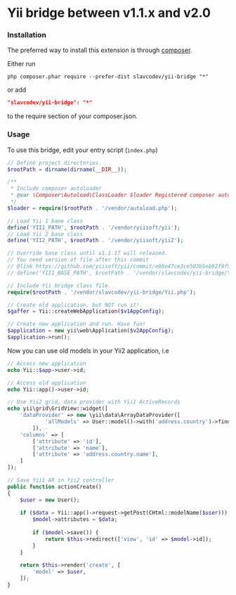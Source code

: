 Yii bridge between v1.1.x and v2.0
==================================

### Installation

The preferred way to install this extension is through [composer](http://getcomposer.org/download/).

Either run

```
php composer.phar require --prefer-dist slavcodev/yii-bridge "*"
```

or add

```json
"slavcodev/yii-bridge": "*"
```

to the require section of your composer.json.

### Usage

To use this bridge, edit your entry script (`index.php`)

```php
// Define project directories.
$rootPath = dirname(dirname(__DIR__));

/**
 * Include composer autoloader
 * @var \Composer\Autoload\ClassLoader $loader Registered composer autoloader.
 */
$loader = require($rootPath . '/vendor/autoload.php');

// Load Yii 1 base class
define('YII1_PATH', $rootPath . '/vendor/yiisoft/yii');
// Load Yii 2 base class
define('YII2_PATH', $rootPath . '/vendor/yiisoft/yii2');

// Override base class until v1.1.17 will released.
// You need version of file after this commit
// @link https://github.com/yiisoft/yii/commit/e08e47ce3ce503b5eb92f9f9bd14d36ac07e1ae9
// define('YII1_BASE_PATH', $rootPath . '/vendor/slavcodev/yii-bridge/YiiBase.php');

// Include Yii bridge class file.
require($rootPath . '/vendor/slavcodev/yii-bridge/Yii.php');

// Create old application, but NOT run it!
$gaffer = Yii::createWebApplication($v1AppConfig);

// Create new application and run. Have fun!
$application = new yii\web\Application($v2AppConfig);
$application->run();
```

Now you can use old models in your Yii2 application, i.e

```php
// Access new application
echo Yii::$app->user->id;

// Access old application
echo Yii::app()->user->id;

// Use Yii2 grid, data provider with Yii1 ActiveRecords
echo yii\grid\GridView::widget([
    'dataProvider' => new \yii\data\ArrayDataProvider([
            'allModels' => User::model()->with('address.country')->findAll(),
        ]),
    'columns' => [
        ['attribute' => 'id'],
        ['attribute' => 'name'],
        ['attribute' => 'address.country.name'],
    ]
]);

// Save Yii1 AR in Yii2 controller
public function actionCreate()
{
    $user = new User();
    
    if ($data = Yii::app()->request->getPost(CHtml::modelName($user))) {
        $model->attributes = $data;
        
        if ($model->save()) {
            return $this->redirect(['view', 'id' => $model->id]);
        }
    }
    
    return $this->render('create', [
        'model' => $user,
    ]);
}
```
